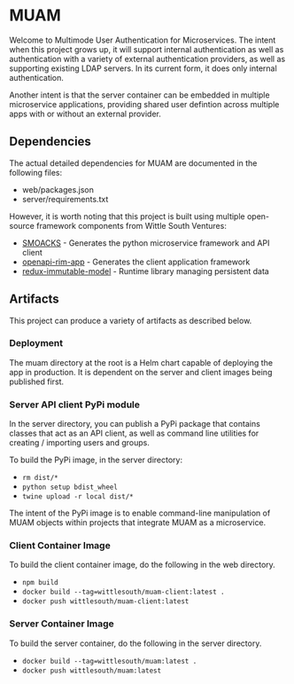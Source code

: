 MUAM
====
Welcome to Multimode User Authentication for Microservices. The intent when
this project grows up, it will support internal authentication as well as
authentication with a variety of external authentication providers, as well
as supporting existing LDAP servers. In its current form, it does only
internal authentication.

Another intent is that the server container can be embedded in multiple
microservice applications, providing shared user defintion across multiple
apps with or without an external provider.

Dependencies
------------
The actual detailed dependencies for MUAM are documented in the following
files:

* web/packages.json
* server/requirements.txt

However, it is worth noting that this project is built using multiple 
open-source framework components from Wittle South Ventures:

* [SMOACKS](https://github.com/Wittle-South-LLC/smoacks) - 
  Generates the python microservice framework and API client
* [openapi-rim-app](https://github.com/Wittle-South-LLC/openapi-rim-app) - 
  Generates the client application framework
* [redux-immutable-model](https://github.com/Wittle-South-LLC/redux-immutable-model) -
  Runtime library managing persistent data

Artifacts
---------
This project can produce a variety of artifacts as described below.

### Deployment
The muam directory at the root is a Helm chart capable of deploying the 
app in production. It is dependent on the server and client images being
published first.

### Server API client PyPi module
In the server directory, you can publish a PyPi package that contains
classes that act as an API client, as well as command line utilities for
creating / importing users and groups.

To build the PyPi image, in the server directory:

* `rm dist/*`
* `python setup bdist_wheel`
* `twine upload -r local dist/*`

The intent of the PyPi image is to enable command-line manipulation of
MUAM objects within projects that integrate MUAM as a microservice.

### Client Container Image
To build the client container image, do the following in the web directory.

* `npm build`
* `docker build --tag=wittlesouth/muam-client:latest .`
* `docker push wittlesouth/muam-client:latest`

### Server Container Image
To build the server container, do the following in the server directory.

* `docker build --tag=wittlesouth/muam:latest .`
* `docker push wittlesouth/muam:latest`
